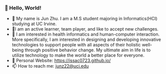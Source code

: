 ### 👋 Hello, World!
- :monocle_face: My name is Jun Zhu. I am a M.S student majoring in Informatics(HCI) studying at UC Irvine.
- :robot:I am an active learner, team player, and like to accept new challenges. 
- :space_invader:	I am interested in health informatics and human-computer interaction. More specifically, I am interested in designing and developing innovative technologies to support people with all aspects of their holistic well-being through positive behavior change. My ultimate aim in life is to utilize technology to make the world a better place for everyone.
- 🚀 Personal Website: https://issac0723.github.io/
- 📫 How to reach me: junz22@uci.edu
